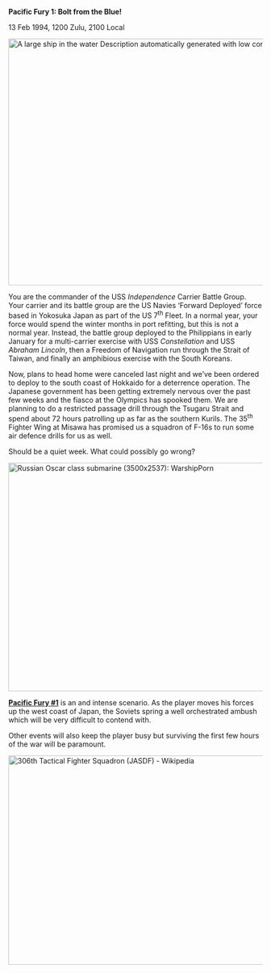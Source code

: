 **Pacific Fury 1: Bolt from the Blue!**

13 Feb 1994, 1200 Zulu, 2100 Local

<img src="/assets\images\aar\pf\pf1\media\image1.jpeg" style="width:6.5in;height:5.0875in" alt="A large ship in the water Description automatically generated with low confidence" />

You are the commander of the USS *Independence* Carrier Battle Group.
Your carrier and its battle group are the US Navies ‘Forward Deployed’
force based in Yokosuka Japan as part of the US 7<sup>th</sup> Fleet. In
a normal year, your force would spend the winter months in port
refitting, but this is not a normal year. Instead, the battle group
deployed to the Philippians in early January for a multi-carrier
exercise with USS *Constellation* and USS *Abraham Lincoln*, then a
Freedom of Navigation run through the Strait of Taiwan, and finally an
amphibious exercise with the South Koreans.

Now, plans to head home were canceled last night and we’ve been ordered
to deploy to the south coast of Hokkaido for a deterrence operation. The
Japanese government has been getting extremely nervous over the past few
weeks and the fiasco at the Olympics has spooked them. We are planning
to do a restricted passage drill through the Tsugaru Strait and spend
about 72 hours patrolling up as far as the southern Kurils. The
35<sup>th</sup> Fighter Wing at Misawa has promised us a squadron of
F-16s to run some air defence drills for us as well.

Should be a quiet week. What could possibly go wrong?

<img src="/assets\images\aar\pf\pf1\media\image2.jpeg" style="width:6.5in;height:4.71181in" alt="Russian Oscar class submarine (3500x2537): WarshipPorn" />

**<u>Pacific Fury \#1</u>** is an and intense scenario. As the player
moves his forces up the west coast of Japan, the Soviets spring a well
orchestrated ambush which will be very difficult to contend with.

Other events will also keep the player busy but surviving the first few
hours of the war will be paramount.

<img src="/assets\images\aar\pf\pf1\media\image3.jpeg" style="width:6.5in;height:4.31597in" alt="306th Tactical Fighter Squadron (JASDF) - Wikipedia" />
